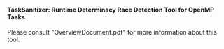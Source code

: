 #### TaskSanitizer: Runtime Determinacy Race Detection Tool for OpenMP Tasks
Please consult "OverviewDocument.pdf" for more information about this tool.
